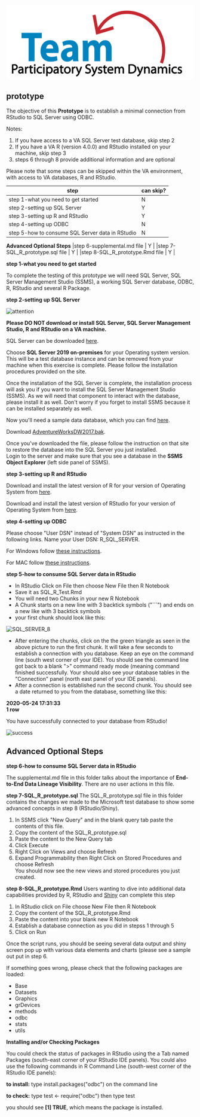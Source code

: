 <img src = "https://github.com/lzim/teampsd/blob/teampsd_style/teampsd_logo/team_psd_logo_sm.png"
     height = "200" width = "600"> 
     
## prototype

The objective of this **Prototype** is to establish a minimal connection from RStudio to SQL Server using ODBC.

Notes:

1. If you have access to a VA SQL Server test database, skip step 2
2. If you have a VA R (version 4.0.0) and RStudio installed on your machine, skip step 3
3. steps 6 through 8 provide additional information and are optional
  
Please note that some steps can be skipped within the VA environment, with access to VA databases, R and RStudio.  

| step | can skip? |
|--|--|
|step 1-what you need to get started| N |
|step 2-setting up SQL Server| Y |
|step 3-setting up R and RStudio| Y |
|step 4-setting up ODBC  | N |
|step 5-how to consume SQL Server data in RStudio | N |
**Advanced Optional Steps**
|step 6-supplemental.md file  | Y |
|step 7-SQL_R_prototype.sql file  | Y |
|step 8-SQL_R_prototype.Rmd file | Y |

**step 1-what you need to get started**

To complete the testing of this prototype we will need SQL Server, SQL Server Management Studio (SSMS), a working SQL Server database, ODBC, R, RStudio and several R Package.  

**step 2-setting up SQL Server**

![attention](https://user-images.githubusercontent.com/39805164/82708362-e86d5a80-9c32-11ea-8361-9b78d9ddeaf8.png)

**Please DO NOT download or install SQL Server, SQL Server Management Studio, R and RStudio on a VA machine.** 

SQL Server can be downloaded [here](https://www.microsoft.com/en-us/sql-server/sql-server-downloads). 

Choose **SQL Server 2019 on-premises** for your Operating system version. This will be a test database instance and can be removed from your machine when this exercise is complete. Please follow the installation procedures provided on the site. 

Once the installation of the SQL Server is complete, the installation process will ask you if you want to install the SQL Server Management Studio (SSMS). As we will need that component to interact with the database, please install it as well. Don't worry if you forget to install SSMS because it can be installed separately as well. 

Now you'll need a sample data database, which you can find [here](https://docs.microsoft.com/en-us/sql/samples/adventureworks-install-configure?view=sql-server-ver15).

Download [AdventureWorksDW2017.bak](https://github.com/Microsoft/sql-server-samples/releases/download/adventureworks/AdventureWorksDW2017.bak).

Once you've downloaded the file, please follow the instruction on that site to restore the database into the SQL Server you just installed.  
Login to the server and make sure that you see a database in the 
**SSMS Object Explorer** (left side panel of SSMS).

**step 3-setting up R and RStudio**  

Download and install the latest version of R for your version of Operating System from [here](https://www.r-project.org/).  

Download and install the latest version of RStudio for your version of Operating System from [here](https://rstudio.com/).  

**step 4-setting up ODBC**

Please choose "User DSN" instead of "System DSN" as instructed in the following links. Name your User DSN: R_SQL_SERVER. 

For Windows follow [these instructions](https://www.firehousesoftware.com/webhelp/FHCADMonitor/Content/InstallationGuide/03_Create64-bitODBCDataSource.htm).

For MAC follow [these instructions](http://dcx.sap.com/1200/en/dbadmin/connect-s-3731160.html). 

**step 5-how to consume SQL Server data in RStudio**

- In RStudio Click on File then choose New File then R Notebook
- Save it as SQL_R_Test.Rmd
- You will need two Chunks in your new R Notebook
- A Chunk starts on a new line with 3 backtick symbols ("```")  and ends on a new like with 3 backtick symbols
-  your first chunk should look like this:
 
![SQL_SERVER_8](https://user-images.githubusercontent.com/39805164/82942468-d8b08780-9f4c-11ea-8eec-f24044ad09f5.jpg)

- After entering the chunks, click on the the green triangle as seen in the above picture to run the first chunk. It will take a few seconds to establish a connection with you database. Keep an eye on the command line (south west corner of your IDE). You should see the command line got back to a blank ">" command ready mode (meaning command finished successfully. Your should also see your database tables in the "Connection" panel (north east panel of your IDE panels).
- After a connection is established run the second chunk.
You should see a date returned to you from the database, 
something like this:

**2020-05-24 17:31:33**  
**1 row**  

You have successfully connected to your database from RStudio! 

![success](https://user-images.githubusercontent.com/39805164/82768692-7be68d00-9de5-11ea-8b15-2ffb834f4d04.jpg)


## Advanced Optional Steps

**step 6-how to consume SQL Server data in RStudio**

The supplemental.md file in this folder talks about the importance of **End-to-End Data Lineage Visibility**. There are no user actions in this file.

**step 7-SQL_R_prototype.sql** 
The SQL_R_prototype.sql file in this folder contains the changes we made to the Microsoft test database to show some advanced concepts in step 8 (RStudio/Shiny). 

 1. In SSMS click "New Query" and in the blank query tab paste the contents of this file. 
 2. Copy the content of the SQL_R_prototype.sql
 3. Paste the content to the New Query tab
 4. Click Execute
 5. Right Click on Views and choose Refresh
 6. Expand Programmability then Right Click on Stored Procedures and choose Refresh  
You should now see the new views and stored procedures you just created.

**step 8-SQL_R_prototype.Rmd** 
Users wanting to dive into additional data capabilities provided by R, RStudio and [Shiny](https://shiny.rstudio.com/)  can complete this step
1. In RStudio click on File choose New File then R Notebook 
 2. Copy the content of the SQL_R_prototype.Rmd
 3. Paste the content into your blank new R Notebook
 4. Establish a database connection as you did in stepss 1 through 5
 5. Click on Run 

Once the script runs, you should be seeing several data output and shiny screen pop up with various data elements and charts (please see a sample out put in step 6. 

If something goes wrong, please check that the following packages are loaded:

 - Base
 - Datasets 
 - Graphics 
 - grDevices 
 - methods 
 - odbc 
 - stats 
 - utils
 
 **Installing and/or Checking Packages** 
 
 You could check the status of packages in RStudio using the a Tab named Packages (south-east corner of your RStudio IDE panels). You could also use the following commands in R Command Line (south-west corner of the RStudio IDE panels): 
 
**to install:** 
type install.packages("odbc") on the command line

**to check:** 
type test <- require("odbc")
then type test

you should see **[1] TRUE**, which means the package is installed. 
